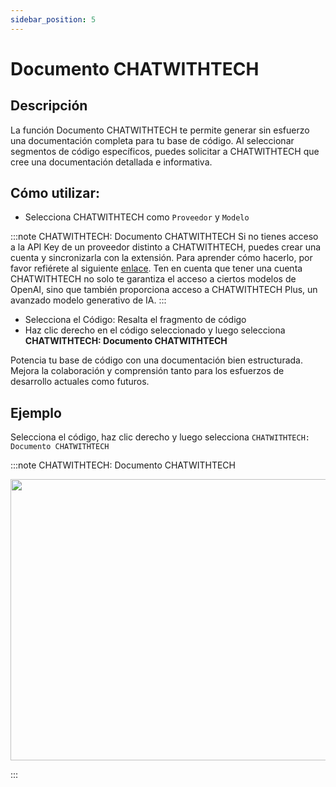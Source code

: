 ```yaml
---
sidebar_position: 5
---
```


# Documento CHATWITHTECH

## Descripción
La función Documento CHATWITHTECH te permite generar sin esfuerzo una documentación completa para tu base de código. Al seleccionar segmentos de código específicos, puedes solicitar a CHATWITHTECH que cree una documentación detallada e informativa.

## Cómo utilizar:
- Selecciona CHATWITHTECH como `Proveedor` y `Modelo`

:::note CHATWITHTECH: Documento CHATWITHTECH
Si no tienes acceso a la API Key de un proveedor distinto a CHATWITHTECH, puedes crear una cuenta y sincronizarla con la extensión. Para aprender cómo hacerlo, por favor refiérete al siguiente [enlace](https://intercom.help/CHATWITHTECH/es/articles/8699317-connect-with-CHATWITHTECH-new-extension). Ten en cuenta que tener una cuenta CHATWITHTECH no solo te garantiza el acceso a ciertos modelos de OpenAI, sino que también proporciona acceso a CHATWITHTECH Plus, un avanzado modelo generativo de IA.
:::
- Selecciona el Código: Resalta el fragmento de código
- Haz clic derecho en el código seleccionado y luego selecciona **CHATWITHTECH: Documento CHATWITHTECH**

Potencia tu base de código con una documentación bien estructurada. Mejora la colaboración y comprensión tanto para los esfuerzos de desarrollo actuales como futuros.

## Ejemplo
Selecciona el código, haz clic derecho y luego selecciona `CHATWITHTECH: Documento CHATWITHTECH`

:::note CHATWITHTECH: Documento CHATWITHTECH
<p align="center">
  <img width="700" height="450" src="https://github.com/davila7/code-gpt-docs/assets/37567214/47b6a0df-e9e5-4a76-8039-a3ae8af01a26" />
</p>
:::
